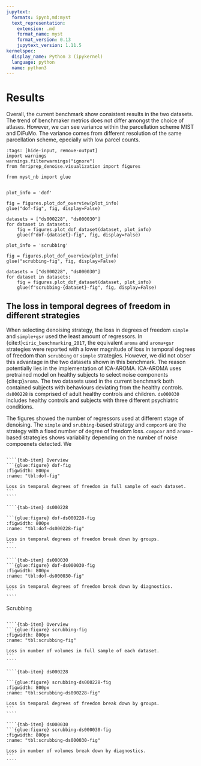 ```yaml
---
jupytext:
  formats: ipynb,md:myst
  text_representation:
    extension: .md
    format_name: myst
    format_version: 0.13
    jupytext_version: 1.11.5
kernelspec:
  display_name: Python 3 (ipykernel)
  language: python
  name: python3
---
```


# Results

Overall, the current benchmark show consistent results in the two datasets.
The trend of benchmaker metrics does not differ amongst the choice of atlases.
However, we can see variance within the parcellation scheme MIST and DiFuMo.
The variance comes from different resolution of the same parcellation scheme, epecially with low parcel counts.

```{code-cell} ipython3
:tags: [hide-input, remove-output]
import warnings
warnings.filterwarnings("ignore")
from fmriprep_denoise.visualization import figures

from myst_nb import glue


plot_info = 'dof'

fig = figures.plot_dof_overview(plot_info)
glue("dof-fig", fig, display=False)

datasets = ["ds000228", "ds000030"]
for dataset in datasets:
    fig = figures.plot_dof_dataset(dataset, plot_info)
    glue(f"dof-{dataset}-fig", fig, display=False)

plot_info = 'scrubbing'

fig = figures.plot_dof_overview(plot_info)
glue("scrubbing-fig", fig, display=False)

datasets = ["ds000228", "ds000030"]
for dataset in datasets:
    fig = figures.plot_dof_dataset(dataset, plot_info)
    glue(f"scrubbing-{dataset}-fig", fig, display=False)

```

## The loss in temporal degrees of freedom in different strategies

When selecting denoising strategy, the loss in degrees of freedom `simple` and `simple+gsr` used the least amount of regressors. 
In {cite:t}`ciric_benchmarking_2017`, the equivalent `aroma` and `aroma+gsr` strategies were reported with a lower magnitude of loss in temporal degrees of freedom than `scrubbing` or `simple` strategies.
However, we did not obser this advantage in the two datasets shown in this benchmark. 
The reason potentially lies in the implementation of ICA-AROMA.
ICA-AROMA uses pretrained model on healthy subjects to select noise components {cite:p}`aroma`. 
The two datasets used in the current benchmark both contained subjects with behaviours deviating from the healthy controls. 
`ds000228` is comprised of adult healthy controls and children. 
`ds000030` includes healthy controls and subjects with three different psychiatric conditions. 

The figures showed the number of regressors used at different stage of denoising. 
The `simple` and `srubbing`-based strategy and `compcor6` are the strategy with a fixed number of degree of freedom loss.
`compcor` and `aroma`-based strategies shows variability depending on the number of noise compoenets detected.
We 

`````{tab-set}

````{tab-item} Overview
```{glue:figure} dof-fig
:figwidth: 800px
:name: "tbl:dof-fig"

Loss in temporal degrees of freedom in full sample of each dataset. 
```
````

````{tab-item} ds000228

```{glue:figure} dof-ds000228-fig
:figwidth: 800px
:name: "tbl:dof-ds000228-fig"

Loss in temporal degrees of freedom break down by groups. 
```
````

````{tab-item} ds000030
```{glue:figure} dof-ds000030-fig
:figwidth: 800px
:name: "tbl:dof-ds000030-fig"

Loss in temporal degrees of freedom break down by diagnostics. 
```
````

`````

Scrubbing

`````{tab-set}

````{tab-item} Overview
```{glue:figure} scrubbing-fig
:figwidth: 800px
:name: "tbl:scrubbing-fig"

Loss in number of volumes in full sample of each dataset. 
```
````

````{tab-item} ds000228

```{glue:figure} scrubbing-ds000228-fig
:figwidth: 800px
:name: "tbl:scrubbing-ds000228-fig"

Loss in temporal degrees of freedom break down by groups. 
```
````

````{tab-item} ds000030
```{glue:figure} scrubbing-ds000030-fig
:figwidth: 800px
:name: "tbl:scrubbing-ds000030-fig"

Loss in number of volumes break down by diagnostics. 
```
````

`````

<!-- new analysis: direct compare mean FD between different groups -->
